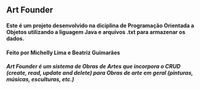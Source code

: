 ## Art Founder
#### Este é um projeto desenvolvido na diciplina de Programação Orientada a Objetos utilizando a liguagem Java e arquivos .txt para armazenar os dados.
#### Feito por Michelly Lima e Beatriz Guimarães
##### Art Founder é um sistema de Obras de Artes que incorpora o CRUD (create, read, update and delete) para Obras de arte em geral (pinturas, músicas, esculturas, etc.)
